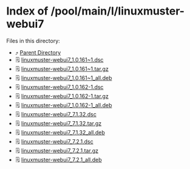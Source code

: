 
# Index of /pool/main/l/linuxmuster-webui7
Files in this directory:
- ⤴ [Parent Directory](../)
- 🗒 [linuxmuster-webui7_1.0.161~1.dsc](linuxmuster-webui7_1.0.161~1.dsc)
- 🗒 [linuxmuster-webui7_1.0.161~1.tar.gz](linuxmuster-webui7_1.0.161~1.tar.gz)
- 🗒 [linuxmuster-webui7_1.0.161~1_all.deb](linuxmuster-webui7_1.0.161~1_all.deb)
- 🗒 [linuxmuster-webui7_1.0.162-1.dsc](linuxmuster-webui7_1.0.162-1.dsc)
- 🗒 [linuxmuster-webui7_1.0.162-1.tar.gz](linuxmuster-webui7_1.0.162-1.tar.gz)
- 🗒 [linuxmuster-webui7_1.0.162-1_all.deb](linuxmuster-webui7_1.0.162-1_all.deb)
- 🗒 [linuxmuster-webui7_7.1.32.dsc](linuxmuster-webui7_7.1.32.dsc)
- 🗒 [linuxmuster-webui7_7.1.32.tar.gz](linuxmuster-webui7_7.1.32.tar.gz)
- 🗒 [linuxmuster-webui7_7.1.32_all.deb](linuxmuster-webui7_7.1.32_all.deb)
- 🗒 [linuxmuster-webui7_7.2.1.dsc](linuxmuster-webui7_7.2.1.dsc)
- 🗒 [linuxmuster-webui7_7.2.1.tar.gz](linuxmuster-webui7_7.2.1.tar.gz)
- 🗒 [linuxmuster-webui7_7.2.1_all.deb](linuxmuster-webui7_7.2.1_all.deb)
